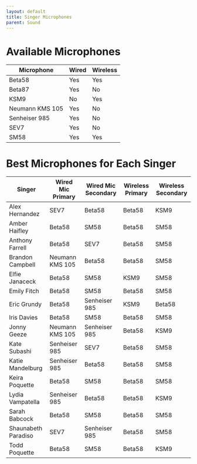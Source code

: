 ```yaml
---
layout: default
title: Singer Microphones
parent: Sound
---
```


# Available Microphones

| Microphone | Wired | Wireless |
| --- | --- | --- |
| Beta58 | Yes | Yes |
| Beta87 | Yes | No |
| KSM9 | No | Yes |
| Neumann KMS 105 | Yes | No |
| Senheiser 985 | Yes | No |
| SEV7 | Yes | No |
| SM58 | Yes | Yes |

# Best Microphones for Each Singer

| Singer | Wired Mic Primary | Wired Mic Secondary | Wireless Primary | Wireless Secondary |
| --- | --- | --- | --- | --- |
| Alex Hernandez | SEV7 | Beta58 | Beta58 | KSM9 |
| Amber Haifley | Beta58 | SM58 | Beta58 | SM58 |
| Anthony Farrell | Beta58 | SEV7 | Beta58 | SM58 |
| Brandon Campbell | Neumann KMS 105 | Beta58 | Beta58 | SM58 |
| Elfie Janaceck | Beta58 | SM58 | KSM9 | SM58 |
| Emily Fitch | Beta58 | SM58 | Beta58 | SM58 |
| Eric Grundy | Beta58 | Senheiser 985 | KSM9 | Beta58 |
| Iris Davies | Beta58 | SM58 | Beta58 | SM58 |
| Jonny Geeze | Neumann KMS 105 | Senheiser 985 | Beta58 | KSM9 |
| Kate Subashi | Senheiser 985 | SEV7 | Beta58 | SM58 |
| Katie Mandelburg | Senheiser 985 | Beta58 | Beta58 | SM58 |
| Keira Poquette | Beta58 | SM58 | Beta58 | SM58 |
| Lydia Vampatella | Senheiser 985 | Beta58 | Beta58 | KSM9 |
| Sarah Babcock | Beta58 | SM58 | Beta58 | SM58 |
| Shaunabeth Paradiso | SEV7 | Senheiser 985 | Beta58 | SM58 |
| Todd Poquette | Beta58 | SM58 | Beta58 | KSM9 |